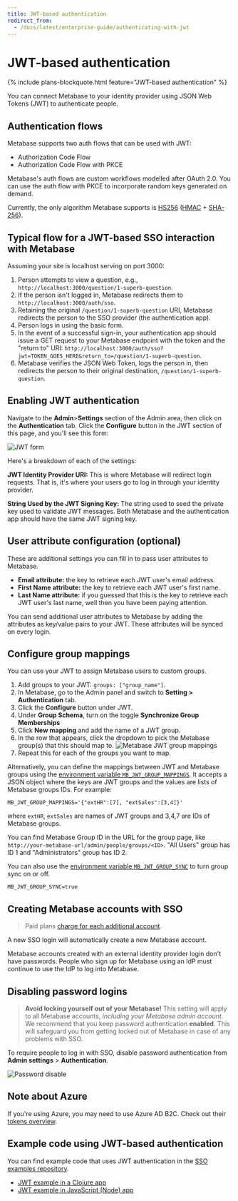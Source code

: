 ```yaml
---
title: JWT-based authentication
redirect_from:
  - /docs/latest/enterprise-guide/authenticating-with-jwt
---
```


# JWT-based authentication

{% include plans-blockquote.html feature="JWT-based authentication" %}

You can connect Metabase to your identity provider using JSON Web Tokens (JWT) to authenticate people.

## Authentication flows

Metabase supports two auth flows that can be used with JWT:

- Authorization Code Flow
- Authorization Code Flow with PKCE

Metabase's auth flows are custom workflows modelled after OAuth 2.0. You can use the auth flow with PKCE to incorporate random keys generated on demand.

Currently, the only algorithm Metabase supports is [HS256](https://en.wikipedia.org/wiki/JSON_Web_Token) ([HMAC](https://en.wikipedia.org/wiki/HMAC) + [SHA-256](https://en.wikipedia.org/wiki/SHA-2)).

## Typical flow for a JWT-based SSO interaction with Metabase

Assuming your site is localhost serving on port 3000:

1. Person attempts to view a question, e.g., `http://localhost:3000/question/1-superb-question`.
2. If the person isn't logged in, Metabase redirects them to `http://localhost:3000/auth/sso`.
3. Retaining the original `/question/1-superb-question` URI, Metabase redirects the person to the SSO provider (the authentication app).
4. Person logs in using the basic form.
5. In the event of a successful sign-in, your authentication app should issue a GET request to your Metabase endpoint with the token and the "return to" URI: `http://localhost:3000/auth/sso?jwt=TOKEN_GOES_HERE&return_to=/question/1-superb-question`.
6. Metabase verifies the JSON Web Token, logs the person in, then redirects the person to their original destination, `/question/1-superb-question`.

## Enabling JWT authentication

Navigate to the **Admin**>**Settings** section of the Admin area, then click on the **Authentication** tab. Click the **Configure** button in the JWT section of this page, and you'll see this form:

![JWT form](../images/JWT-auth-form.png)

Here's a breakdown of each of the settings:

**JWT Identity Provider URI:** This is where Metabase will redirect login requests. That is, it's where your users go to log in through your identity provider.

**String Used by the JWT Signing Key:** The string used to seed the private key used to validate JWT messages. Both Metabase and the authentication app should have the same JWT signing key.

## User attribute configuration (optional)

These are additional settings you can fill in to pass user attributes to Metabase.

- **Email attribute:** the key to retrieve each JWT user's email address.
- **First Name attribute:** the key to retrieve each JWT user's first name.
- **Last Name attribute:** if you guessed that this is the key to retrieve each JWT user's last name, well then you have been paying attention.

You can send additional user attributes to Metabase by adding the attributes as key/value pairs to your JWT. These attributes will be synced on every login.

## Configure group mappings

You can use your JWT to assign Metabase users to custom groups.

1. Add groups to your JWT: `groups: ["group_name"]`.
1. In Metabase, go to the Admin panel and switch to **Setting > Authentication** tab.
1. Click the **Configure** button under JWT.
1. Under **Group Schema**, turn on the toggle **Synchronize Group Memberships**
1. Click **New mapping** and add the name of a JWT group.
1. In the row that appears, click the dropdown to pick the Metabase group(s) that this should map to.
   ![Metabase JWT group mappings](../images/jwt-groups.png)
1. Repeat this for each of the groups you want to map.

Alternatively, you can define the mappings between JWT and Metabase groups using the [environment variable `MB_JWT_GROUP_MAPPINGS`](../../configuring-metabase/environment-variables.md#mb_jwt_group_mappings). It accepts a JSON object where the keys are JWT groups and the values are lists of Metabase groups IDs. For example:

```
MB_JWT_GROUP_MAPPINGS='{"extHR":[7], "extSales":[3,4]}'
```

where `extHR`, `extSales` are names of JWT groups and 3,4,7 are IDs of Metabase groups.

You can find Metabase Group ID in the URL for the group page, like `http://your-metabase-url/admin/people/groups/<ID>`. "All Users" group has ID 1 and "Administrators" group has ID 2.

You can also use the [environment variable `MB_JWT_GROUP_SYNC`](../../configuring-metabase/environment-variables.md#mb_jwt_group_sync) to turn group sync on or off.

```
MB_JWT_GROUP_SYNC=true
```

## Creating Metabase accounts with SSO

> Paid plans [charge for each additional account](https://www.metabase.com/docs/latest/cloud/how-billing-works#what-counts-as-a-user-account).

A new SSO login will automatically create a new Metabase account.

Metabase accounts created with an external identity provider login don't have passwords. People who sign up for Metabase using an IdP must continue to use the IdP to log into Metabase.

## Disabling password logins

> **Avoid locking yourself out of your Metabase!** This setting will apply to all Metabase accounts, _including your Metabase admin account_. We recommend that you keep password authentication **enabled**. This will safeguard you from getting locked out of Metabase in case of any problems with SSO.

To require people to log in with SSO, disable password authentication from **Admin settings** > **Authentication**.

![Password disable](../images/password-disable.png)

## Note about Azure

If you're using Azure, you may need to use Azure AD B2C. Check out their [tokens overview](https://docs.microsoft.com/en-us/azure/active-directory-b2c/tokens-overview).

## Example code using JWT-based authentication

You can find example code that uses JWT authentication in the [SSO examples repository](https://github.com/metabase/sso-examples).

- [JWT example in a Clojure app](https://github.com/metabase/sso-examples/tree/master/clj-jwt-example)
- [JWT example in JavaScript (Node) app](https://github.com/metabase/sso-examples/tree/master/nodejs-jwt-example)
